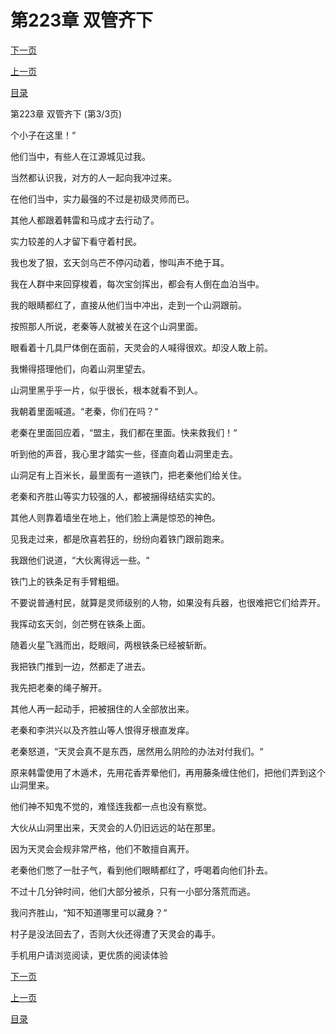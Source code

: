 <h1>第223章   双管齐下</h1>
            <div><p><a href="./669_%E7%AC%AC224%E7%AB%A0_%E5%90%9E%E5%A4%A9%E5%85%BD.md">下一页</a></p><p><a href="./667_%E7%AC%AC223%E7%AB%A0_%E5%8F%8C%E7%AE%A1%E9%BD%90%E4%B8%8B.md">上一页</a></p><p><a href="../">目录</a></p></div>
            <div><p>第223章   双管齐下 (第3/3页)</p><p>个小子在这里！“</p><p>他们当中，有些人在江源城见过我。</p><p>当然都认识我，对方的人一起向我冲过来。</p><p>在他们当中，实力最强的不过是初级灵师而已。</p><p>其他人都跟着韩雷和马成才去行动了。</p><p>实力较差的人才留下看守着村民。</p><p>我也发了狠，玄天剑乌芒不停闪动着，惨叫声不绝于耳。</p><p>我在人群中来回穿梭着，每次宝剑挥出，都会有人倒在血泊当中。</p><p>我的眼睛都红了，直接从他们当中冲出，走到一个山洞跟前。</p><p>按照那人所说，老秦等人就被关在这个山洞里面。</p><p>眼看着十几具尸体倒在面前，天灵会的人喊得很欢。却没人敢上前。</p><p>我懒得搭理他们，向着山洞里望去。</p><p>山洞里黑乎乎一片，似乎很长，根本就看不到人。</p><p>我朝着里面喊道。“老秦，你们在吗？“</p><p>老秦在里面回应着，“盟主，我们都在里面。快来救我们！“</p><p>听到他的声音，我心里才踏实一些，径直向着山洞里走去。</p><p>山洞足有上百米长，最里面有一道铁门，把老秦他们给关住。</p><p>老秦和齐胜山等实力较强的人，都被捆得结结实实的。</p><p>其他人则靠着墙坐在地上，他们脸上满是惊恐的神色。</p><p>见我走过来，都是欣喜若狂的，纷纷向着铁门跟前跑来。</p><p>我跟他们说道，“大伙离得远一些。“</p><p>铁门上的铁条足有手臂粗细。</p><p>不要说普通村民，就算是灵师级别的人物，如果没有兵器，也很难把它们给弄开。</p><p>我挥动玄天剑，剑芒劈在铁条上面。</p><p>随着火星飞溅而出，眨眼间，两根铁条已经被斩断。</p><p>我把铁门推到一边，然都走了进去。</p><p>我先把老秦的绳子解开。</p><p>其他人再一起动手，把被捆住的人全部放出来。</p><p>老秦和李洪兴以及齐胜山等人恨得牙根直发痒。</p><p>老秦怒道，“天灵会真不是东西，居然用么阴险的办法对付我们。“</p><p>原来韩雷使用了木遁术，先用花香弄晕他们，再用藤条缠住他们，把他们弄到这个山洞里来。</p><p>他们神不知鬼不觉的，难怪连我都一点也没有察觉。</p><p>大伙从山洞里出来，天灵会的人仍旧远远的站在那里。</p><p>因为天灵会会规非常严格，他们不敢擅自离开。</p><p>老秦他们憋了一肚子气，看到他们眼睛都红了，呼喝着向他们扑去。</p><p>不过十几分钟时间，他们大部分被杀，只有一小部分落荒而逃。</p><p>我问齐胜山，“知不知道哪里可以藏身？“</p><p>村子是没法回去了，否则大伙还得遭了天灵会的毒手。</p><p>手机用户请浏览阅读，更优质的阅读体验</p></div>
            <div><p><a href="./669_%E7%AC%AC224%E7%AB%A0_%E5%90%9E%E5%A4%A9%E5%85%BD.md">下一页</a></p><p><a href="./667_%E7%AC%AC223%E7%AB%A0_%E5%8F%8C%E7%AE%A1%E9%BD%90%E4%B8%8B.md">上一页</a></p><p><a href="../">目录</a></p></div>
